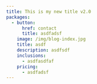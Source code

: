 ```yaml
---
title: This is my new title v2.0
packages:
  - button:
      href: contact
      title: asdfadsf
    image: /img/blog-index.jpg
    title: asdf
    description: asdfsdf
    inclusions:
      - asdfasdfaf
    pricing:
      - asdfadsf
---
```


